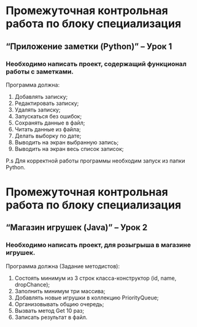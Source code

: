 # Промежуточная контрольная работа по блоку специализация

## “Приложение заметки (Python)” – Урок 1

### Необходимо написать проект, содержащий функционал работы с заметками.
Программа должна:
1. Добавлять записку;
2. Редактировать записку;
3. Удалять записку;
4. Запускаться без ошибок;
5. Сохранять данные в файл;
6. Читать данные из файла;
7. Делать выборку по дате;
8. Выводить на экран выбранную запись;
9. Выводить на экран весь список записок;

P.s Для корректной работы программы необходим запуск из папки Python.

# Промежуточная контрольная работа по блоку специализация

## “Магазин игрушек (Java)” – Урок 2

### Необходимо написать проект, для розыгрыша в магазине игрушек.
Программа должна (Задание методистов):
1. Состоять минимум из 3 строк класса-конструктор (id, name, dropChance);
2. Заполнить минимум три массива;
3. Добавлять новые игрушки в коллекцию PriorityQueue;
4. Организовывать общию очередь;
5. Вызвать метод Get 10 раз;
6. Записать результат в файл.
